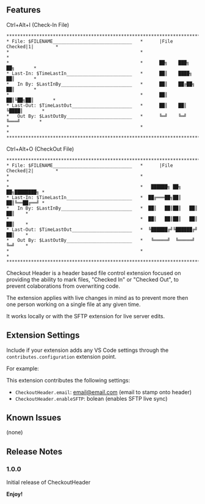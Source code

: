 ## Features
Ctrl+Alt+I (Check-In File)
```
*********************************************************************************
* File: $FILENAME_____________________________   *      |File Checked|1|        *
*                                                *                              *
*                                                *      ██╗    ███╗   ██╗       *
* Last-In: $TimeLastIn________________________   *      ██║    ████╗  ██║       *
*   In By: $LastInBy__________________________   *      ██║    ██╔██╗ ██║       *
*                                                *      ██║    ██║╚██╗██║       *
* Last-Out: $TimeLastOut______________________   *      ██║    ██║ ╚████║       *
*   Out By: $LastOutBy________________________   *      ╚═╝    ╚═╝  ╚═══╝       *
*                                                *                              *
*********************************************************************************
```
Ctrl+Alt+O (CheckOut File)
```
*********************************************************************************
* File: $FILENAME_____________________________   *      |File Checked|2|        *
*                                                *                              *
*                                                *   ██████╗ ██╗   ██╗████████╗ *
* Last-In: $TimeLastIn________________________   *  ██╔═══██╗██║   ██║╚══██╔══╝ *
*   In By: $LastInBy__________________________   *  ██║   ██║██║   ██║   ██║    *
*                                                *  ██║   ██║██║   ██║   ██║    *
* Last-Out: $TimeLastOut______________________   *  ╚██████╔╝╚██████╔╝   ██║    *
*   Out By: $LastOutBy________________________   *   ╚═════╝  ╚═════╝    ╚═╝    *
*                                                *                              *
*********************************************************************************
```
Checkout Header is a header based file control extension focused on providing the ability to mark files, "Checked In" or "Checked Out", to prevent colaborations from overwriting code.

The extension applies with live changes in mind as to prevent more then one person working on a single file at any given time.

It works locally or with the SFTP extension for live server edits.

## Extension Settings

Include if your extension adds any VS Code settings through the `contributes.configuration` extension point.

For example:

This extension contributes the following settings:

* `CheckoutHeader.email`: email@email.com (email to stamp onto header)
* `CheckoutHeader.enableSFTP`: bolean (enables SFTP live sync)

## Known Issues
(none)

## Release Notes

### 1.0.0

Initial release of CheckoutHeader

**Enjoy!**
